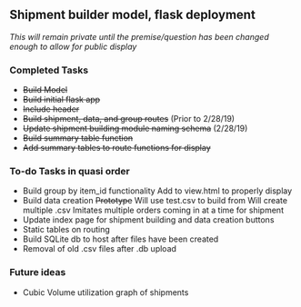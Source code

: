 ## Shipment builder model, flask deployment

*This will remain private until the premise/question has been changed enough to allow for public display*

### Completed Tasks
* ~~Build Model~~
* ~~Build initial flask app~~
* ~~Include header~~
* ~~Build shipment, data, and group routes~~ (Prior to 2/28/19)
* ~~Update shipment building module naming schema~~ (2/28/19)
* ~~Build summary table function~~
 * ~~Add summary tables to route functions for display~~

### To-do Tasks in quasi order
* Build group by item_id functionality
Add to view.html to properly display
* Build data creation
~~Prototype~~
Will use test.csv to build from
Will create multiple .csv
Imitates multiple orders coming in at a time for shipment
* Update index page for shipment building and data creation buttons
* Static tables on routing
* Build SQLite db to host after files have been created
* Removal of old .csv files after .db upload

### Future ideas
* Cubic Volume utilization graph of shipments
